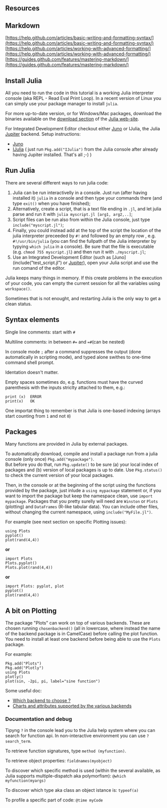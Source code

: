 ## Resources

## Markdown

[https://help.github.com/articles/basic-writing-and-formatting-syntax/](https://help.github.com/articles/basic-writing-and-formatting-syntax/)  
[https://help.github.com/articles/working-with-advanced-formatting/](https://help.github.com/articles/working-with-advanced-formatting/)  
[https://guides.github.com/features/mastering-markdown/](https://guides.github.com/features/mastering-markdown/)

## Install Julia
All you need to run the code in this tutorial is a working Julia interpreter console (aka REPL - Read Eval Print Loop).
In a recent version of Linux you can simply use your package manager to install `julia`.

For more up-to-date version, or for Windows/Mac packages, download the binaries available on the [download section](http://julialang.org/downloads/) of the [Julia web-site](http://julialang.org).

For Integrated Development Editor checkout either [Juno](http://junolab.org/)  or IJulia, the Julia [Jupiter](http://jupyter.org/) backend.
Setup instructions:
* [Juno](https://github.com/JunoLab/uber-juno/blob/master/setup.md)
* [IJulia](https://github.com/JuliaLang/IJulia.jl) (
just run `Pkg.add("IJulia")` from the Julia console after already having Jupiter installed. That's all ;-) )


## Run Julia

There are several different ways to run julia code:

1. Julia can be run interactivelly in a console.
Just run (after having installed it) `julia` in a console and then type your commands there (and type `exit()` when you have finished);
2. Alternatively, create a script, that is a text file ending in `.jl`, and let julia parse and run it with `julia myscript.jl [arg1, arg2,..]`;
3. Script files can be run also from within the Julia console, just type `include("myscript.jl")`;
3. Finally, you could instead add at the top of the script the location of the julia interpreter preceeded by `#!` and followed by an empty row , e.g. `#!/usr/bin/julia` (you can find the fullpath of the Julia interpreter by typying `which julia` in a console). Be sure that the file is executable (e.g. `chmod 755 myscript.jl`) and then run it with `./myscript.jl`;
4. Use an Integrated Development Editor (such as [Juno](include("test_script.jl") or [Jupiter](http://jupyter.org/)), open your Julia script and use the run comand of the editor.

Julia keeps many things in memory. If this create problems in the execution of your code, you can empty the current session for all the variables using `workspace()`.

Sometimes that is not enought, and restarting Julia is the only way to get a clean status.

## Syntax elements

Single line comments: start with `#`

Multiline comments: in between `#=` and `=#`(can be nested)

In console mode `;` after a command suppresses the output (done automatically in scripting mode), and typed alone swithes to one-time command shell prompt. 

Identation doesn't matter.

Empty spaces sometimes do, e.g. functions must have the curved parenthesis with the inputs striclty attached to them, e.g.:

```
print (x)  ERROR  
print(x)   OK
```

One importat thing to remember is that Julia is one-based indexing (arrays start counting from `1` and not `0`)

## Packages

Many functions are provided in Julia by external packages.

To automatically download, compile and install a package run from a julia console (only once) `Pkg.add("mypackage")`.  
But before you do that, run `Pkg.update()` to be sure (a) your local index of packages and (b) version of local packages is up to date.
Use `Pkg.status()` to check the current version of your local packages.

Then, in the console or at the beginning of the script using the functions provided by the package, just inlude a `using mypackage` statement or, if you want to import the package but keep the namespace clean, use `import mypackage`.
Packages that you pretty surelly will need are `Winston` or `Plots` (plotting) and `DataFrames` (R-like tabular data).
You can include other files, without changing the current namespace, using `include("MyFile.jl")`.

For example (see next section on specific Plotting issues):
```
using Plots
pyplot()
plot(rand(4,4))
```
**or**
```
import Plots
Plots.pyplot()
Plots.plot(rand(4,4))
```
**or**
```
import Plots: pyplot, plot
pyplot()
plot(rand(4,4))
```
## A bit on Plotting
The package "Plots" can work on top of various backends. These are chosen running `chosenbackend()` (all in lowercase, where instead the name of the backend package is in CamelCase) before calling the plot function.
You need to install at least one backend before being able to use the `Plots` package.

For example:
```
Pkg.add("Plots")
Pkg.add("Plotly")
using Plots
plotly()
plot(sin, -2pi, pi, label="sine function")
```

Some useful doc:
* [Which backend to choose ?](https://juliaplots.github.io/backends/)
* [Charts and attributes supported by the various backends](https://juliaplots.github.io/supported/)

 

### Documentation and debug

Tipyng `?` in the console lead you to the Julia help system where you can search for function api. In non-interactive environment you can use `?search_term`.

To retrieve function signatures, type `method (myfunction)`.

To retrieve object properties: `fieldnames(myobject)`

To discover which specific method is used (within the several available, as Julia supports multiple-dispatch aka polymorfism): `@which myfunction(myargs)`

To discover which type aka class an object istance is: `typeof(a)`

To profile a specific part of code: `@time myCode`

